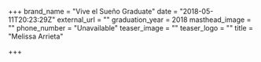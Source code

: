 +++
brand_name = "Vive el Sueño Graduate"
date = "2018-05-11T20:23:29Z"
external_url = ""
graduation_year = 2018
masthead_image = ""
phone_number = "Unavailable"
teaser_image = ""
teaser_logo = ""
title = "Melissa Arrieta"

+++
